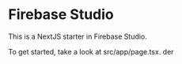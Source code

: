 # Firebase Studio

This is a NextJS starter in Firebase Studio.

To get started, take a look at src/app/page.tsx.
der